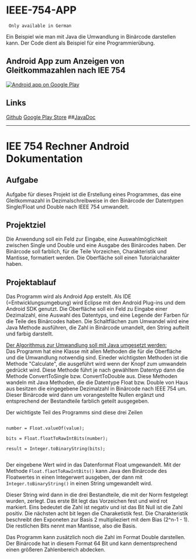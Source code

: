 # IEEE-754-APP

<code> Only available in German</code><br>

Ein Beispiel wie man mit Java die Umwandlung in Binärcode darstellen kann. Der Code dient als Beispiel für eine Programmierübung. 
## Android App zum Anzeigen von Gleitkommazahlen nach IEE 754

<a href="https://play.google.com/store/apps/details?id=de.merz.ieee_754">
  <img alt="Android app on Google Play"
       src="https://developer.android.com/images/brand/de_app_rgb_wo_60.png" />
</a>

Links
-------
[Github](https://github.com/NiklasMerz/IEEE-754-APP)
[Google Play Store](https://play.google.com/store/apps/details?id=de.merz.ieee_754")
##[JavaDoc](http://niklasmerz.github.io/IEEE-754-APP/JavaDoc/)

_____________________________________________________________________________________________________________________

# IEE 754 Rechner Android Dokumentation

## Aufgabe

Aufgabe für dieses Projekt ist die Erstellung eines Programmes, das eine Gleitkommazahl in Dezimalschreibweise in den Binärcode der Datentypen Single/Float und Double nach IEEE 754 umwandelt.


## Projektziel
Die Anwendung soll ein Feld zur Eingabe, eine Auswahlmöglichkeit zwischen Single und Double und eine Ausgabe des Binärcodes haben. Der Binärcode soll farblich, für die Teile Vorzeichen, Charakteristik und Mantisse, formatiert werden.
Die Oberfläche soll einen Tutorialcharakter haben.

## Projektablauf
Das Programm wird als Android App erstellt. Als IDE (=Entwicklungsumgebung) wird Eclipse mit den Android Plug-ins und dem Android SDK genutzt. Die Oberfläche soll ein Feld zu Eingabe einer Dezimalzahl, eine Auswahl des Datentyps, und eine Legende der Farben für die Teile des Binärcodes haben. Die Schaltflächen zum Umwandel wird eine Java Methode ausführen, die Zahl in Binärcode umandelt, den String aufteilt und farbig darstellt.

<u>Der Algorithmus zur Umwandlung soll mit Java umgesetzt werden: </u> <br>
Das Programm hat eine Klasse mit allen Methoden die für die Oberfläche und die Umwandlung notwendig sind. Eineder wichtigsten Methoden ist die Methode "Calculate", die ausgeführt wird wenn der Knopf zum umwandeln gedrückt wird. Diese Methode führt je nach gewähltem Datentyp dann die Methode ConvertToSingle bzw. ConvertToDouble aus. Diese Methoden wandeln mit Java Methoden, die die Datentype Float bzw. Double von Haus aus besitzen die eingegebene Dezimalzahl in Binärcode nach IEEE 754 um.
Dieser Binärcode wird dann um vorangestellte Nullen ergänzt und entsprechend der Bestandteile farblich geteilt ausgegeben.

Der wichtigste Teil des Programms sind diese drei Zeilen

<code>
number = Float.valueOf(value); <br>
bits = Float.floatToRawIntBits(number); <br>
result = Integer.toBinaryString(bits);<br>
</code>

Der eingebene Wert wird in das Datenformat Float umgewandelt. Mit der Methode <code>Float.flaotToRawIntBits()</code> kann Java den Binärcode des Floatwertes in einen Integerwert ausgeben, der dann mit <code>Integer.toBinaryString()</code> in einen String umgewandelt wird.

Dieser String wird dann in die drei Bestandteile, die mit der Norm festgelegt wurden, zerlegt. Das erste Bit legt das Vorzeichen fest und wird rot markiert. Eins bedeutet die Zahl ist negativ und ist das Bit Null ist die Zahl positiv. Die nächsten acht bit legen die Charaketistik fest. Die Charakteristik beschreibt den Exponeten zur Basis 2 multiplieziert mit dem Bias (2^n-1 - 1). Die restlichen Bits nennt man Mantisse, also die Basis.



Das Programm kann zusätzlich noch die Zahl im Format Double darstellen. Der Binärcode hat in diesem Format 64 Bit und kann dementsprechend einen größeren Zahlenbereich abdecken.   
 








